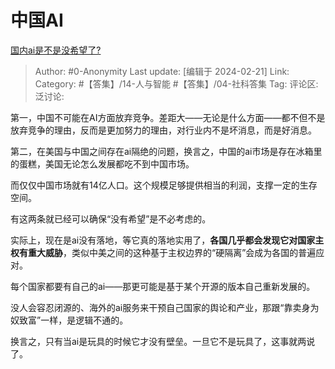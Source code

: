 # 中国AI
[国内ai是不是没希望了?](https://www.zhihu.com/question/644344135/answer/3403144501)

> Author: #0-Anonymity
> Last update: [编辑于 2024-02-21]
> Link:
> Category: #【答集】/14-人与智能 #【答集】/04-社科答集
> Tag:
> 评论区:
> 泛讨论:

第一，中国不可能在AI方面放弃竞争。差距大——无论是什么方面——都不但不是放弃竞争的理由，反而是更加努力的理由，对行业内不是坏消息，而是好消息。

第二，在美国与中国之间存在ai隔绝的问题，换言之，中国的ai市场是存在冰箱里的蛋糕，美国无论怎么发展都吃不到中国市场。

而仅仅中国市场就有14亿人口。这个规模足够提供相当的利润，支撑一定的生存空间。

有这两条就已经可以确保“没有希望”是不必考虑的。

实际上，现在是ai没有落地，等它真的落地实用了，**各国几乎都会发现它对国家主权有重大威胁**，类似中美之间的这种基于主权边界的“硬隔离”会成为各国的普遍应对。

每个国家都要有自己的ai——那更可能是基于某个开源的版本自己重新发展的。

没人会容忍闭源的、海外的ai服务来干预自己国家的舆论和产业，那跟“靠卖身为奴致富”一样，是逻辑不通的。

换言之，只有当ai是玩具的时候它才没有壁垒。一旦它不是玩具了，这事就两说了。
